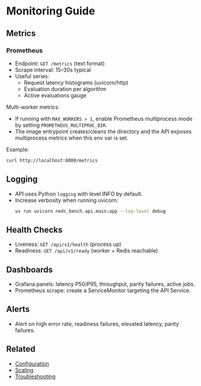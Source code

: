 # Monitoring Guide

## Metrics

### Prometheus

- Endpoint: `GET /metrics` (text format)
- Scrape interval: 15–30s typical
- Useful series:
  - Request latency histograms (uvicorn/http)
  - Evaluation duration per algorithm
  - Active evaluations gauge

Multi-worker metrics:

- If running with `MAX_WORKERS > 1`, enable Prometheus multiprocess mode by setting `PROMETHEUS_MULTIPROC_DIR`.
- The image entrypoint creates/cleans the directory and the API exposes multiprocess metrics when this env var is set.

Example:

```bash
curl http://localhost:8000/metrics
```

## Logging

- API uses Python `logging` with level INFO by default.
- Increase verbosity when running uvicorn:
  ```bash
  uv run uvicorn nedc_bench.api.main:app --log-level debug
  ```

## Health Checks

- Liveness: `GET /api/v1/health` (process up)
- Readiness: `GET /api/v1/ready` (worker + Redis reachable)

## Dashboards

- Grafana panels: latency P50/P95, throughput, parity failures, active jobs.
- Prometheus scrape: create a ServiceMonitor targeting the API Service.

## Alerts

- Alert on high error rate, readiness failures, elevated latency, parity failures.

## Related

- [Configuration](configuration.md)
- [Scaling](scaling.md)
- [Troubleshooting](troubleshooting.md)
